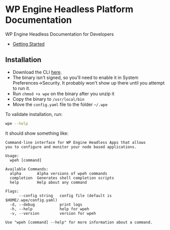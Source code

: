 # WP Engine Headless Platform Documentation

WP Engine Headless Documentation for Developers

- [Getting Started](./guides/getting-started/)

## Installation

<!--
```bash
# TBD
npm i @wpengine/headless-cli
``` -->

- Download the CLI [here](https://drive.google.com/file/d/1e95w-nSSFxZMnt4G-fByXJCmTdmNhavO/view?usp=sharing).
- The binary isn't signed, so you'll need to enable it in System Preferences->Security. It probably won't show up there until you attempt to run it.
- Run `chmod +x wpe` on the binary after you unzip it
- Copy the binary to `/usr/local/bin`
- Move the `config.yaml` file to the folder `~/.wpe`

To validate installation, run:

```bash
wpe --help
```

It should show something like:
```
Command-line interface for WP Engine Headless Apps that allows
you to configure and monitor your node based applications.

Usage:
  wpeh [command]

Available Commands:
  alpha       Alpha versions of wpeh commands
  completion  Generates shell completion scripts
  help        Help about any command

Flags:
      --config string   config file (default is $HOME/.wpe/config.yaml)
  -d, --debug           print logs
  -h, --help            help for wpeh
  -v, --version         version for wpeh

Use "wpeh [command] --help" for more information about a command.
```
